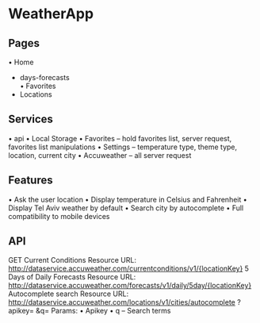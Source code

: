 # WeatherApp

## Pages
•	Home
-	days-forecasts  
•	Favorites  
-	Locations  
## Services
•	api
•	Local Storage
•	Favorites – hold favorites list, server request, favorites list manipulations
•	Settings – temperature type, theme type, location, current city
•	Accuweather – all server request
## Features
•	Ask the user location
•	Display temperature in Celsius and Fahrenheit
•	Display Tel Aviv weather by default
•	Search city by autocomplete
•	Full compatibility to mobile devices
## API
GET Current Conditions 
Resource URL: http://dataservice.accuweather.com/currentconditions/v1/{locationKey}
5 Days of Daily Forecasts
Resource URL: http://dataservice.accuweather.com/forecasts/v1/daily/5day/{locationKey}
Autocomplete search
Resource URL: http://dataservice.accuweather.com/locations/v1/cities/autocomplete ?apikey= &q=
Params:
•	Apikey 
•	q – Search terms


